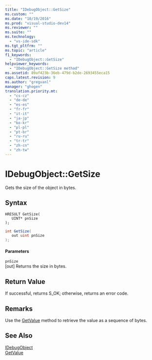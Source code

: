 ```yaml
---
title: "IDebugObject::GetSize"
ms.custom: ""
ms.date: "10/19/2016"
ms.prod: "visual-studio-dev14"
ms.reviewer: ""
ms.suite: ""
ms.technology: 
  - "vs-ide-sdk"
ms.tgt_pltfrm: ""
ms.topic: "article"
f1_keywords: 
  - "IDebugObject::GetSize"
helpviewer_keywords: 
  - "IDebugObject::GetSize method"
ms.assetid: 89af423b-36eb-479d-b2de-2693455eca15
caps.latest.revision: 9
ms.author: "gregvanl"
manager: "ghogen"
translation.priority.mt: 
  - "cs-cz"
  - "de-de"
  - "es-es"
  - "fr-fr"
  - "it-it"
  - "ja-jp"
  - "ko-kr"
  - "pl-pl"
  - "pt-br"
  - "ru-ru"
  - "tr-tr"
  - "zh-cn"
  - "zh-tw"
---
```

# IDebugObject::GetSize
Gets the size of the object in bytes.  
  
## Syntax  
  
```cpp#  
HRESULT GetSize(   
   UINT* pnSize  
);  
```  
  
```c#  
int GetSize(  
   out uint pnSize  
);  
```  
  
#### Parameters  
 `pnSize`  
 [out] Returns the size in bytes.  
  
## Return Value  
 If successful, returns S_OK; otherwise, returns an error code.  
  
## Remarks  
 Use the [GetValue](../extensibility-debugger-reference/idebugobject--getvalue.md) method to retrieve the value as a sequence of bytes.  
  
## See Also  
 [IDebugObject](../extensibility-debugger-reference/idebugobject.md)   
 [GetValue](../extensibility-debugger-reference/idebugobject--getvalue.md)